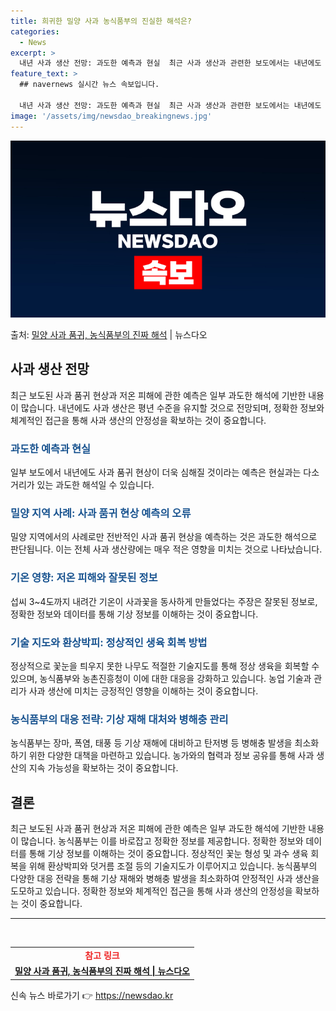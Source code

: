 ```yaml
---
title: 희귀한 밀양 사과 농식품부의 진실한 해석은?
categories:
  - News
excerpt: >
  내년 사과 생산 전망: 과도한 예측과 현실  최근 사과 생산과 관련한 보도에서는 내년에도 사과 품귀 현상이 …
feature_text: >
  ## navernews 실시간 뉴스 속보입니다.

  내년 사과 생산 전망: 과도한 예측과 현실  최근 사과 생산과 관련한 보도에서는 내년에도 사과 품귀 현상이 …
image: '/assets/img/newsdao_breakingnews.jpg'
---
```


![뉴스다오 속보](/assets/img/newsdao_breakingnews.jpg)

<p>출처: <a href="https://newsdao.kr/4270" rel="dofollow">밀양 사과 품귀, 농식품부의 진짜 해석</a> | 뉴스다오</p>

<h2 data-ke-size="size26">사과 생산 전망</h2>
<p data-ke-size="size16">최근 보도된 사과 품귀 현상과 저온 피해에 관한 예측은 일부 과도한 해석에 기반한 내용이 많습니다. 내년에도 사과 생산은 평년 수준을 유지할 것으로 전망되며, 정확한 정보와 체계적인 접근을 통해 사과 생산의 안정성을 확보하는 것이 중요합니다.</p>

<h3><b><span style="color: #1a5490;">과도한 예측과 현실</span></b></h3>
<p data-ke-size="size16">일부 보도에서 내년에도 사과 품귀 현상이 더욱 심해질 것이라는 예측은 현실과는 다소 거리가 있는 과도한 해석일 수 있습니다.</p>

<h3><b><span style="color: #1a5490;">밀양 지역 사례: 사과 품귀 현상 예측의 오류</span></b></h3>
<p data-ke-size="size16">밀양 지역에서의 사례로만 전반적인 사과 품귀 현상을 예측하는 것은 과도한 해석으로 판단됩니다. 이는 전체 사과 생산량에는 매우 적은 영향을 미치는 것으로 나타났습니다.</p>

<h3><b><span style="color: #1a5490;">기온 영향: 저온 피해와 잘못된 정보</span></b></h3>
<p data-ke-size="size16">섭씨 3~4도까지 내려간 기온이 사과꽃을 동사하게 만들었다는 주장은 잘못된 정보로, 정확한 정보와 데이터를 통해 기상 정보를 이해하는 것이 중요합니다.</p>

<h3><b><span style="color: #1a5490;">기술 지도와 환상박피: 정상적인 생육 회복 방법</span></b></h3>
<p data-ke-size="size16">정상적으로 꽃눈을 틔우지 못한 나무도 적절한 기술지도를 통해 정상 생육을 회복할 수 있으며, 농식품부와 농촌진흥청이 이에 대한 대응을 강화하고 있습니다. 농업 기술과 관리가 사과 생산에 미치는 긍정적인 영향을 이해하는 것이 중요합니다.</p>

<h3><b><span style="color: #1a5490;">농식품부의 대응 전략: 기상 재해 대처와 병해충 관리</span></b></h3>
<p data-ke-size="size16">농식품부는 장마, 폭염, 태풍 등 기상 재해에 대비하고 탄저병 등 병해충 발생을 최소화하기 위한 다양한 대책을 마련하고 있습니다. 농가와의 협력과 정보 공유를 통해 사과 생산의 지속 가능성을 확보하는 것이 중요합니다.</p>

<h2 data-ke-size="size26">결론</h2>
<p data-ke-size="size16">최근 보도된 사과 품귀 현상과 저온 피해에 관한 예측은 일부 과도한 해석에 기반한 내용이 많습니다. 농식품부는 이를 바로잡고 정확한 정보를 제공합니다. 정확한 정보와 데이터를 통해 기상 정보를 이해하는 것이 중요합니다. 정상적인 꽃눈 형성 및 과수 생육 회복을 위해 환상박피와 덧거름 조절 등의 기술지도가 이루어지고 있습니다. 농식품부의 다양한 대응 전략을 통해 기상 재해와 병해충 발생을 최소화하여 안정적인 사과 생산을 도모하고 있습니다. 정확한 정보와 체계적인 접근을 통해 사과 생산의 안정성을 확보하는 것이 중요합니다.</p>

<hr>
<p data-ke-size="size16">&nbsp;</p>
<table>
	<tbody>
		<tr>
			<td style="text-align: center; height: 17px;"><b><span style="color: #ee2323;">참고 링크</span></b></td>
		</tr>
		<tr>
			<td style="text-align: center; height: 17px;"><a href="https://newsdao.kr/4270"><b>밀양 사과 품귀, 농식품부의 진짜 해석 | 뉴스다오</b></a></td>
		</tr>
	</tbody>
</table> 

신속 뉴스 바로가기 👉 <a href="https://newsdao.kr" rel="dofollow">https://newsdao.kr</a>


